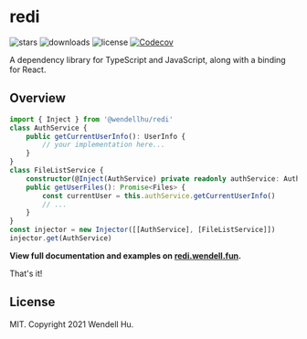 # redi

<img
    alt="stars"
    src="https://badgen.net/github/stars/wendellhu95/redi"
    className="inline-block mr-2"
  /> <img
    alt="downloads"
    src="https://badgen.net/npm/dt/@wendellhu/redi"
    className="inline-block mr-2"
  /> <img
    alt="license"
    src="https://badgen.net/github/license/wendellhu95/redi"
    className="inline-block mr-2"
  /> [![Codecov](https://img.shields.io/codecov/c/github/wendellhu95/redi.svg)](https://codecov.io/gh/wendellhu95/redi)

A dependency library for TypeScript and JavaScript, along with a binding for React.

## Overview

```typescript
import { Inject } from '@wendellhu/redi'
class AuthService {
    public getCurrentUserInfo(): UserInfo {
        // your implementation here...
    }
}
class FileListService {
    constructor(@Inject(AuthService) private readonly authService: AuthService) {}
    public getUserFiles(): Promise<Files> {
        const currentUser = this.authService.getCurrentUserInfo()
        // ...
    }
}
const injector = new Injector([[AuthService], [FileListService]])
injector.get(AuthService)
```

**View full documentation and examples on [redi.wendell.fun](https://redi.wendell.fun/).**

That's it!

## License

MIT. Copyright 2021 Wendell Hu.
